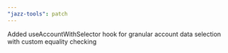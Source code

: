 ```yaml
---
"jazz-tools": patch
---
```


Added useAccountWithSelector hook for granular account data selection with custom equality checking
